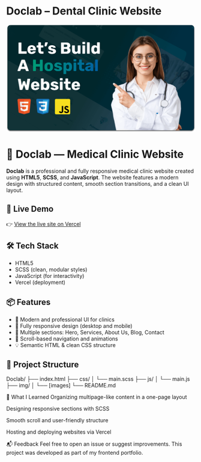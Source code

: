 # Doclab – Dental Clinic Website

![Doclab Desktop Demo](./readme-images/desktop.png "Desktop Demo")

# 🏥 Doclab — Medical Clinic Website

**Doclab** is a professional and fully responsive medical clinic website created using **HTML5**, **SCSS**, and **JavaScript**. The website features a modern design with structured content, smooth section transitions, and a clean UI layout.

## 🔗 Live Demo

👉 [View the live site on Vercel](https://doclab.vercel.app) <!-- Замените, если ссылка другая -->

## 🛠️ Tech Stack

- HTML5
- SCSS (clean, modular styles)
- JavaScript (for interactivity)
- Vercel (deployment)

## 📦 Features

- 🏥 Modern and professional UI for clinics  
- 📱 Fully responsive design (desktop and mobile)  
- 📄 Multiple sections: Hero, Services, About Us, Blog, Contact  
- 🎯 Scroll-based navigation and animations  
- 💡 Semantic HTML & clean CSS structure

## 📂 Project Structure

Doclab/
├── index.html
├── css/
│ └── main.scss
├── js/
│ └── main.js
├── img/
│ └── [images]
└── README.md

📘 What I Learned
Organizing multipage-like content in a one-page layout

Designing responsive sections with SCSS

Smooth scroll and user-friendly structure

Hosting and deploying websites via Vercel

📬 Feedback
Feel free to open an issue or suggest improvements.
This project was developed as part of my frontend portfolio.
